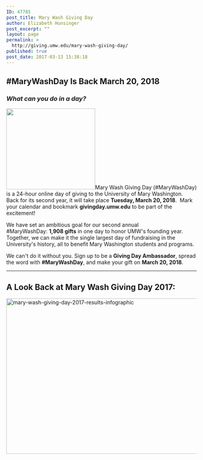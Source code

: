 ```yaml
---
ID: 47785
post_title: Mary Wash Giving Day
author: Elizabeth Hunsinger
post_excerpt: ""
layout: page
permalink: >
  http://giving.umw.edu/mary-wash-giving-day/
published: true
post_date: 2017-03-13 15:38:18
---
```

<h2>#MaryWashDay Is Back March 20, 2018</h2>
<h3><em>What can you do in a day?</em></h3>
<a href="https://givingday.umw.edu/giving-day/4999"><img class="alignleft wp-image-48097" src="http://giving.umw.edu/wp-content/uploads/2018/02/MaryWashDay_vert_rgb_hires-300x273.jpg" alt="" width="235" height="214" /></a>Mary Wash Giving Day (#MaryWashDay) is a 24-hour online day of giving to the University of Mary Washington. Back for its second year, it will take place <strong>Tuesday, March 20, 2018</strong>.  Mark your calendar and bookmark <strong>givingday.umw.edu</strong> to be part of the excitement!

We have set an ambitious goal for our second annual #MaryWashDay: <strong>1,908 gifts</strong> in one day to honor UMW's founding year. Together, we can make it the single largest day of fundraising in the University's history, all to benefit Mary Washington students and programs.

We can't do it without you. Sign up to be a <strong>Giving Day Ambassador</strong>, spread the word with <strong>#MaryWashDay</strong>, and make your gift on <strong>March 20, 2018</strong>.

<hr />

<h2><strong>A Look Back at Mary Wash Giving Day 2017: </strong></h2>
<img class="aligncenter wp-image-47802" src="https://giving.umw.edu/wp-content/uploads/2017/03/Mary-Wash-Giving-Day-2017-results-infographic.jpg" alt="mary-wash-giving-day-2017-results-infographic" width="532" height="411" />